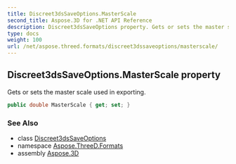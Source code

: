 ```yaml
---
title: Discreet3dsSaveOptions.MasterScale
second_title: Aspose.3D for .NET API Reference
description: Discreet3dsSaveOptions property. Gets or sets the master scale used in exporting
type: docs
weight: 100
url: /net/aspose.threed.formats/discreet3dssaveoptions/masterscale/
---
```

## Discreet3dsSaveOptions.MasterScale property

Gets or sets the master scale used in exporting.

```csharp
public double MasterScale { get; set; }
```

### See Also

* class [Discreet3dsSaveOptions](../)
* namespace [Aspose.ThreeD.Formats](../../../aspose.threed.formats/)
* assembly [Aspose.3D](../../../)


